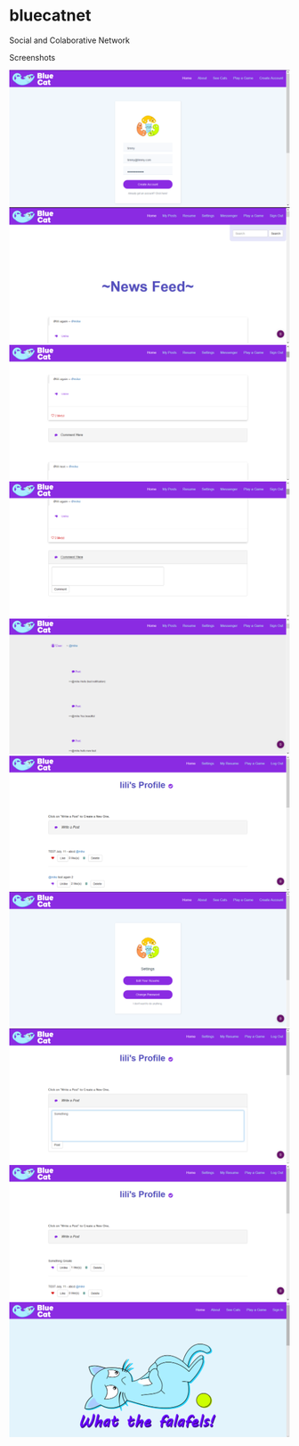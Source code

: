 # bluecatnet
Social and Colaborative Network

Screenshots

![alt text](https://github.com/marcfreir/bluecatnet/blob/master/SCREENSHOTS/40.png)
![alt text](https://github.com/marcfreir/bluecatnet/blob/master/SCREENSHOTS/41.png)
![alt text](https://github.com/marcfreir/bluecatnet/blob/master/SCREENSHOTS/42.png)
![alt text](https://github.com/marcfreir/bluecatnet/blob/master/SCREENSHOTS/43.png)
![alt text](https://github.com/marcfreir/bluecatnet/blob/master/SCREENSHOTS/44.png)
![alt text](https://github.com/marcfreir/bluecatnet/blob/master/SCREENSHOTS/45.png)
![alt text](https://github.com/marcfreir/bluecatnet/blob/master/SCREENSHOTS/46.png)
![alt text](https://github.com/marcfreir/bluecatnet/blob/master/SCREENSHOTS/47.png)
![alt text](https://github.com/marcfreir/bluecatnet/blob/master/SCREENSHOTS/48.png)
![alt text](https://github.com/marcfreir/bluecatnet/blob/master/SCREENSHOTS/49.png)
